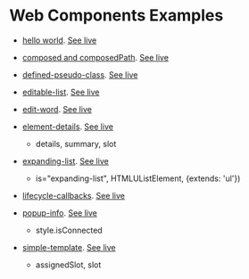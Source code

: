 
# Web Components Examples

* [hello world](01). [See live](https://thegicode.github.io/vanilaJS-lab/web-components/01)
* [composed and composedPath](02). [See live](https://thegicode.github.io/vanilaJS-lab/web-components/02)
* [defined-pseudo-class](03). [See live](https://thegicode.github.io/vanilaJS-lab/web-components/03)
* [editable-list](04). [See live](https://thegicode.github.io/vanilaJS-lab/web-components/04)
* [edit-word](05). [See live](https://thegicode.github.io/vanilaJS-lab/web-components/05)
* [element-details](06). [See live](https://thegicode.github.io/vanilaJS-lab/web-components/06)
    - details, summary, slot
* [expanding-list](07). [See live](https://thegicode.github.io/vanilaJS-lab/web-components/07)
    - is="expanding-list", HTMLUListElement,  {extends: 'ul'})
* [lifecycle-callbacks](08). [See live](https://thegicode.github.io/vanilaJS-lab/web-components/08)
* [popup-info](09). [See live](https://thegicode.github.io/vanilaJS-lab/web-components/09)
    - style.isConnected

* [simple-template](10). [See live](https://thegicode.github.io/vanilaJS-lab/web-components/10)
    - assignedSlot, slot
    